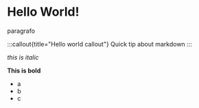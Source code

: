 # Hello World!

paragrafo

:::callout{title="Hello world callout"}
Quick tip about markdown
:::


_this is italic_

**This is bold**

- a
- b
- c